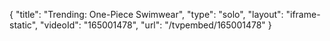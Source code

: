 {
    "title": "Trending: One-Piece Swimwear",
    "type": "solo",
    "layout": "iframe-static",
    "videoId": "165001478",
    "url": "\/tvpembed\/165001478"
}